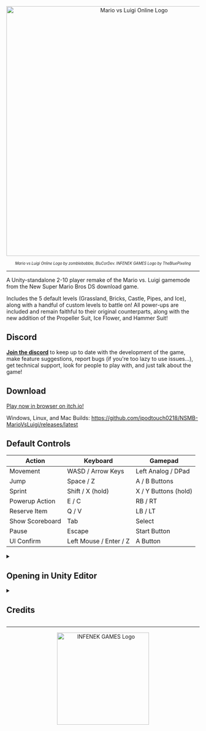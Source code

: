 <p align="center">
  <a href="https://ipodtouch0218.itch.io/nsmb-mariovsluigi">
    <img src="https://raw.githubusercontent.com/ipodtouch0218/NSMB-MarioVsLuigi/refs/heads/nightly/Assets/Sprites/UI/Menu/title-vector.svg?raw=true" alt="Mario vs Luigi Online Logo" width="650px">
  </a>
</p>
<p align="center"><sub><sup><i>Mario vs Luigi Online Logo by zomblebobble, BluCorDev. INFENEK GAMES Logo by TheBluePixeling</i></sup></sub></p>

---

A Unity-standalone 2-10 player remake of the Mario vs. Luigi gamemode from the New Super Mario Bros DS download game. 

Includes the 5 default levels (Grassland, Bricks, Castle, Pipes, and Ice), along with a handful of custom levels to battle on! 
All power-ups are included and remain faithful to their original counterparts, along with the new addition of the Propeller Suit, Ice Flower, and Hammer Suit!

## Discord
[**Join the discord**](https://discord.gg/dgKVaUKpj5) to keep up to date with the development of the game, make feature suggestions, report bugs (if you're too lazy to use issues...), get technical support, look for people to play with, and just talk about the game!

## Download

[Play now in browser on itch.io!](https://ipodtouch0218.itch.io/nsmb-mariovsluigi)

Windows, Linux, and Mac Builds: https://github.com/ipodtouch0218/NSMB-MarioVsLuigi/releases/latest

## Default Controls
| Action | Keyboard | Gamepad |
| --- | --- | --- |
| Movement | WASD / Arrow Keys | Left Analog / DPad |
| Jump | Space / Z | A / B Buttons |
| Sprint | Shift / X (hold) | X / Y Buttons (hold) |
| Powerup Action | E / C | RB / RT |
| Reserve Item | Q / V | LB / LT |
| Show Scoreboard | Tab | Select |
| Pause | Escape | Start Button |
| UI Confirm | Left Mouse / Enter / Z | A Button |

<details>
  <summary><h2>Opening in Unity Editor</h2></summary>

1. Install Unity 6000.0.48f1 (or newer) via Unity Hub (Installs > Install Editor > Scroll to bottom, if you do not see the version of your choice here, switch to the "Archive" tab and open the "download archive" link)
2. Download and install [git](https://git-scm.com/downloads). Do NOT use the .zip download, as it will cause errors within Unity.
3. Open Command Prompt (Windows) or Terminal (MacOS / Linux)
4. Navigate to the folder you want the source code to be in using `cd <path>`. For example, `cd %USERPROFILE%\Documents` will save it in My Documents.
5. Clone the repository by running `git clone https://github.com/ipodtouch0218/NSMB-MarioVsLuigi.git` in the Command Prompt / Terminal
  - Optionally, [fork the repository](https://github.com/ipodtouch0218/NSMB-MarioVsLuigi/fork)
6. Open the project in Unity Hub (gray "Open" button in top right)
7. Change the Unity Editor to use your computer's platform in File > Build Settings
8. Create a build using "Build and Run" inside File > Build Settings, or Ctrl+B

</details>
<details>
  <summary><h2>Credits</h2></summary>
  
### Contributors:
* [amykaname](https://github.com/amykaname)
* [Amy54Desu](https://github.com/Amy54Desu)
* [AprilShade](https://github.com/AprilShade)
* [ArianLust](https://github.com/ArianLust)
* [Atwer](https://github.com/AtwerJ)
* [Ave](https://github.com/AutumnLeafDev)
* [BluCorDev](https://github.com/BluCorDev)
* [Cubby Crazes](https://github.com/CubbyCrazes)
* [davart154](https://github.com/davart154)
* [DonKaiStorm](https://github.com/DonKaiStorm)
* [GithubSPerez](https://github.com/GithubSPerez)
* GradedWarrior
* [HyperC@T](https://github.com/SuperSonic392)
* [Jeffjewett27](https://github.com/Jeffjewett27)
* [KingKittyTurnip](https://github.com/KingKittyTurnip)
* [kittenchilly](https://github.com/kittenchilly)
* [Kraken](https://github.com/McKrak)
* [MiiBumm](https://github.com/MiiBumm)
* [mindnomad](https://github.com/mindnomad)
* [Pordrack](https://github.com/Pordrack)
* [skarph](https://github.com/skarph)
* [Skillz](https://github.com/Skillz808)
* [TheMoogle](https://github.com/TheMoogle)
* [Tombuntu](https://github.com/ReXiSp)
* [xFrostyCake123](https://github.com/xFrostyCake123)
* [VLC](https://github.com/vlcoo)
* [Zest](https://github.com/zestydevy)
* _ZombleBobble

### Music:
* Cubby Crazes
* [RENREN](https://mistajub.bandcamp.com/)
* LiamNayru
* vincells

### Translators:
* 3UP *(ja-jp)*
* 6Alexis8 *(fr-fr)*
* Akselai *(zh-cn, zh-tw)*
* Aktan *(de-de)*
* AprilShade *(en-gb)*
* ArianLust *(de-de)*
* Atwer *(fr-FR)*
* Bilhal *(el-gr)*
* Cecilia *(es-es)*
* Davodio *(de-de)*
* Filipianosol *(pl-pl)*
* Floofdoge *(ar-eg)*
* Foxyyy *(es-la)*
* Freeze *(es-la)*
* HatsuneMiku *(pl-pl)*
* haywireghost *(es-la)*
* HD Erick Games *(pt-br)*
* Hyruyoshi *(fr-fr)*
* ibroekmahphone *(ru-ru)*
* Iketarou *(ja-jp)*
* IvythePoS *(es-la)*
* Kate Karui *(sv-sv)*
* Laxan3000 *(it-it)*
* LyroyTheToad *(it-it)*
* Maestrike *(it-it)*
* Maksymilian Król *(pl-pl)*
* marbo *(pt-br)*
* Mark19 *(es-es)*
* MasterMindo *(it-it)*
* Med Animations *(ar-eg)*
* Meddourk95 *(ar-eg)*
* Moddimation *(de-de)*
* miyavmeow *(tr-tr)*
* Mr-STF *(es-la)*
* MUI_Noam *(he-il)*
* notossdekasaihassei *(ja-jp)*
* ossdekasaihassei *(ja-jp)*
* Pedro Lunar *(es-la)*
* pixelated *(he-il)*
* SadeceZinzap *(tr-tr)*
* SlavaWOW *(ru-ru)*
* SLG64 *(es-la)*
* Snayp *(fr-fr)*
* Thebababois369 *(id-id)*
* Tombuntu *(ja-jp)*
* Windows10V *(pt-br)*
* vlco_o *(es-es, ro-ro)*

### QA Testing:
* AprilShade
* ArianLust
* Ave
* CreativeGhost
* Cubby Crazes
* Fawndue
* Grape
* MiiBumm
* mindnomad
* TheCyVap
* Vinnnnnnny

### Level Design:
* Atwer
* Ave
* mindnomad
* Skarph
* TheCyVap
* VentureSonic
 
### Original Content:
* New Super Mario Bros.
* New Super Mario Bros. Wii
* New Super Mario Bros. 2
* Super Mario Maker 2

### Asset Rips:
* A Refracted Swindler (UI)
* ArianLust (Sound)
* Clougo (Tiles)
* Cubby Crazes (Sound)
* Demon2Warrior (Background)
* Double S (Models)
* Guywah (Fonts)
* Hiccup (Tiles)
* Jouv (Tiles)
* KartMakerBrosU (Models)
* Keira (Background)
* Luke Hackett (Sound)
* LukeWarnut (Sound)
* MiiBumm (Models/Sound)
* mindnomad (Tiles/Sound)
* Mr. C (Enemies)
* Mr-SUGOI (Tiles)
* Ohthatguy (Background)
* Poudink (Tiles)
* Ragey (Enemies)
* Skarph (Models/Sound)
* Someone (Tiles)
* Symbolcom (Tiles/Enemies)
* Techokami (Enemies)
* TeridaxXD001 (Models)
* Treeki (UI)
* VentureSonic (Background)
* vlco_o (Sound)
* xFrostyCake123 (Sound)

</details>

---
<p align="center">
  <a href="https://twitter.com/ipodtouch0218">
    <img src="https://raw.githubusercontent.com/ipodtouch0218/NSMB-MarioVsLuigi/refs/heads/nightly/Assets/Sprites/UI/Menu/logo.png" alt="INFENEK GAMES Logo" width="240px">
  </a>
</p>
